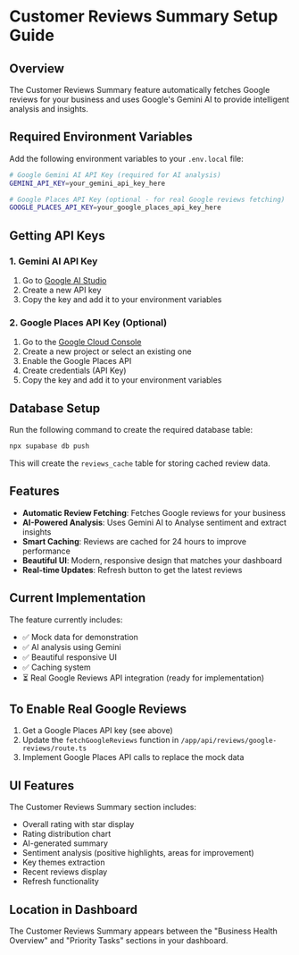 # Customer Reviews Summary Setup Guide

## Overview
The Customer Reviews Summary feature automatically fetches Google reviews for your business and uses Google's Gemini AI to provide intelligent analysis and insights.

## Required Environment Variables

Add the following environment variables to your `.env.local` file:

```bash
# Google Gemini AI API Key (required for AI analysis)
GEMINI_API_KEY=your_gemini_api_key_here

# Google Places API Key (optional - for real Google reviews fetching)
GOOGLE_PLACES_API_KEY=your_google_places_api_key_here
```

## Getting API Keys

### 1. Gemini AI API Key
1. Go to [Google AI Studio](https://makersuite.google.com/app/apikey)
2. Create a new API key
3. Copy the key and add it to your environment variables

### 2. Google Places API Key (Optional)
1. Go to the [Google Cloud Console](https://console.cloud.google.com/)
2. Create a new project or select an existing one
3. Enable the Google Places API
4. Create credentials (API Key)
5. Copy the key and add it to your environment variables

## Database Setup

Run the following command to create the required database table:

```bash
npx supabase db push
```

This will create the `reviews_cache` table for storing cached review data.

## Features

- **Automatic Review Fetching**: Fetches Google reviews for your business
- **AI-Powered Analysis**: Uses Gemini AI to Analyse sentiment and extract insights
- **Smart Caching**: Reviews are cached for 24 hours to improve performance
- **Beautiful UI**: Modern, responsive design that matches your dashboard
- **Real-time Updates**: Refresh button to get the latest reviews

## Current Implementation

The feature currently includes:
- ✅ Mock data for demonstration
- ✅ AI analysis using Gemini
- ✅ Beautiful responsive UI
- ✅ Caching system
- ⏳ Real Google Reviews API integration (ready for implementation)

## To Enable Real Google Reviews

1. Get a Google Places API key (see above)
2. Update the `fetchGoogleReviews` function in `/app/api/reviews/google-reviews/route.ts`
3. Implement Google Places API calls to replace the mock data

## UI Features

The Customer Reviews Summary section includes:
- Overall rating with star display
- Rating distribution chart
- AI-generated summary
- Sentiment analysis (positive highlights, areas for improvement)
- Key themes extraction
- Recent reviews display
- Refresh functionality

## Location in Dashboard

The Customer Reviews Summary appears between the "Business Health Overview" and "Priority Tasks" sections in your dashboard. 